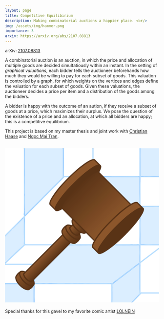 ```yaml
---
layout: page
title: Competitive Equilibirium
description: Making combinatorial auctions a happier place. <br/>
img: /assets/img/hammer.png
importance: 3
arxiv: https://arxiv.org/abs/2107.08813
---
```


arXiv: [2107.08813](https://arxiv.org/abs/2107.08813)  

A combinatorial auction is an auction, in which the price and allocation of multiple goods are decided simultatiously within an instant. In the setting of *graphical valuations*, each bidder tells the auctioneer beforehands how much they would be willing to pay for each subset of goods. This valuation is controlled by a graph, for which weights on the vertices and edges define the valuation for each subset of goods. Given these valuations, the auctioneer decides a price per item and a distribution of the goods among the bidders.

 A bidder is happy with the outcome of an aution, if they receive a subset of goods at a price, which maximizes their surplus. We pose the question of the existence of a price and an allocation, at which all bidders are happy; this is a competitive equilibrium. 

 This project is based on my master thesis and joint work with [Christian Haase](https://www.mi.fu-berlin.de/en/math/groups/ag-diskret-algebra-geom/members/Professoren/christian_haase.html) and [Ngoc Mai Tran](https://web.ma.utexas.edu/users/ntran/).


<div class="row justify-content-sm-center">
    <div class="col-sm-3 mt-3 mt-md-0">
        <img class="img-fluid rounded z-depth-1" src="" alt="" title=""/>
    </div>
    <div class="col-sm-5 mt-3 mt-md-0">
        <img class="img-fluid rounded z-depth-1" src="/assets/img/hammer.png" alt="" title="Making autions a happier place since 2007"/>
    </div>
    <div class="col-sm-3 mt-3 mt-md-0">
        <img class="img-fluid rounded z-depth-1" src="" alt="" title=""/>
    </div>
</div>

<div class="caption">
	Special thanks for this gavel to my favorite comic artist <a href="https://www.youtube.com/c/lolnein">LOLNEIN</a> 
</div>